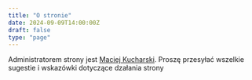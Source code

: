 ```yaml
---
title: "O stronie"
date: 2024-09-09T14:00:00Z
draft: false
type: "page"
---
```


Administratorem strony jest [Maciej Kucharski](mailto:dwapir@gmail.com). Proszę przesyłać wszelkie sugestie i wskazówki dotyczące dzałania strony

